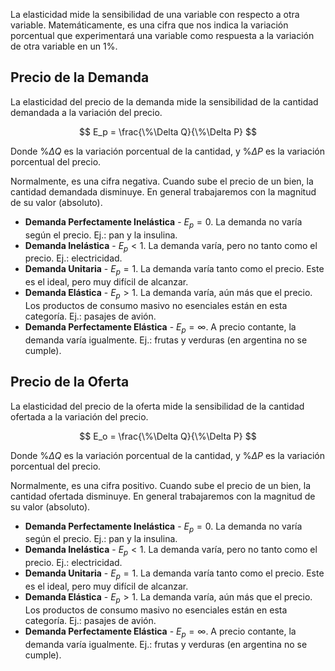 La elasticidad mide la sensibilidad de una variable con respecto a otra variable. Matemáticamente, es una cifra que nos indica la variación porcentual que experimentará una variable como respuesta a la variación de otra variable en un $1\%$.

## Precio de la Demanda

La elasticidad del precio de la demanda mide la sensibilidad de la cantidad demandada a la variación del precio.

$$
E_p = \frac{\%\Delta Q}{\%\Delta P}
$$

Donde $\%\Delta Q$ es la variación porcentual de la cantidad, y $\%\Delta P$ es la variación porcentual del precio.

Normalmente, es una cifra negativa. Cuando sube el precio de un bien, la cantidad demandada disminuye. En general trabajaremos con la magnitud de su valor (absoluto).

- **Demanda Perfectamente Inelástica** - $E_p = 0$. La demanda no varía según el precio. Ej.: pan y la insulina.
- **Demanda Inelástica** - $E_p < 1$. La demanda varía, pero no tanto como el precio. Ej.: electricidad.
- **Demanda Unitaria** - $E_p = 1$. La demanda varía tanto como el precio. Este es el ideal, pero muy difícil de alcanzar.
- **Demanda Elástica** - $E_p > 1$. La demanda varía, aún más que el precio. Los productos de consumo masivo no esenciales están en esta categoría. Ej.: pasajes de avión.
- **Demanda Perfectamente Elástica** - $E_p = \infty$. A precio contante, la demanda varía igualmente. Ej.: frutas y verduras (en argentina no se cumple).

## Precio de la Oferta

La elasticidad del precio de la oferta mide la sensibilidad de la cantidad ofertada a la variación del precio.

$$
E_o = \frac{\%\Delta Q}{\%\Delta P}
$$

Donde $\%\Delta Q$ es la variación porcentual de la cantidad, y $\%\Delta P$ es la variación porcentual del precio.

Normalmente, es una cifra positivo. Cuando sube el precio de un bien, la cantidad ofertada disminuye. En general trabajaremos con la magnitud de su valor (absoluto).

- **Demanda Perfectamente Inelástica** - $E_p = 0$. La demanda no varía según el precio. Ej.: pan y la insulina.
- **Demanda Inelástica** - $E_p < 1$. La demanda varía, pero no tanto como el precio. Ej.: electricidad.
- **Demanda Unitaria** - $E_p = 1$. La demanda varía tanto como el precio. Este es el ideal, pero muy difícil de alcanzar.
- **Demanda Elástica** - $E_p > 1$. La demanda varía, aún más que el precio. Los productos de consumo masivo no esenciales están en esta categoría. Ej.: pasajes de avión.
- **Demanda Perfectamente Elástica** - $E_p = \infty$. A precio contante, la demanda varía igualmente. Ej.: frutas y verduras (en argentina no se cumple).
